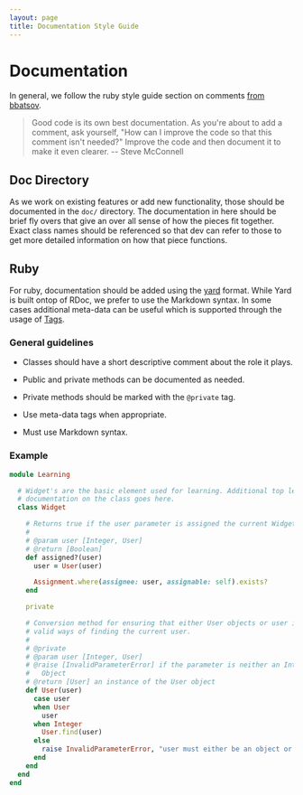 ```yaml
---
layout: page
title: Documentation Style Guide
---
```


# Documentation

In general, we follow the ruby style guide section on comments [from bbatsov](https://github.com/bbatsov/ruby-style-guide#comments).

> Good code is its own best documentation. As you're about to add a comment, ask yourself, "How can I improve the code so that this comment isn't needed?" Improve the code and then document it to make it even clearer.
> -- Steve McConnell

## Doc Directory

As we work on existing features or add new functionality, those should be documented in the `doc/` directory. The documentation in here should be brief fly overs that give an over all sense of how the pieces fit together. Exact class names should be referenced so that dev can refer to those to get more detailed information on how that piece functions.

## Ruby

For ruby, documentation should be added using the [yard](http://www.rubydoc.info/gems/yard/file/docs/GettingStarted.md) format. While Yard is built ontop of RDoc, we prefer to use the Markdown syntax. In some cases additional meta-data can be useful which is supported through the usage of [Tags](http://www.rubydoc.info/gems/yard/file/docs/Tags.md#taglist).

### General guidelines

* Classes should have a short descriptive comment about the role it plays.

* Public and private methods can be documented as needed.

* Private methods should be marked with the `@private` tag.

* Use meta-data tags when appropriate.

* Must use Markdown syntax.

### Example

```ruby
module Learning

  # Widget's are the basic element used for learning. Additional top level
  # documentation on the class goes here.
  class Widget

    # Returns true if the user parameter is assigned the current Widget
    #
    # @param user [Integer, User]
    # @return [Boolean]
    def assigned?(user)
      user = User(user)

      Assignment.where(assignee: user, assignable: self).exists?
    end

    private

    # Conversion method for ensuring that either User objects or user ids are
    # valid ways of finding the current user.
    #
    # @private
    # @param user [Integer, User]
    # @raise [InvalidParameterError] if the parameter is neither an Integer or
    #   Object
    # @return [User] an instance of the User object
    def User(user)
      case user
      when User
        user
      when Integer
        User.find(user)
      else
        raise InvalidParameterError, "user must either be an object or Integer"
      end
    end
  end
end
```
